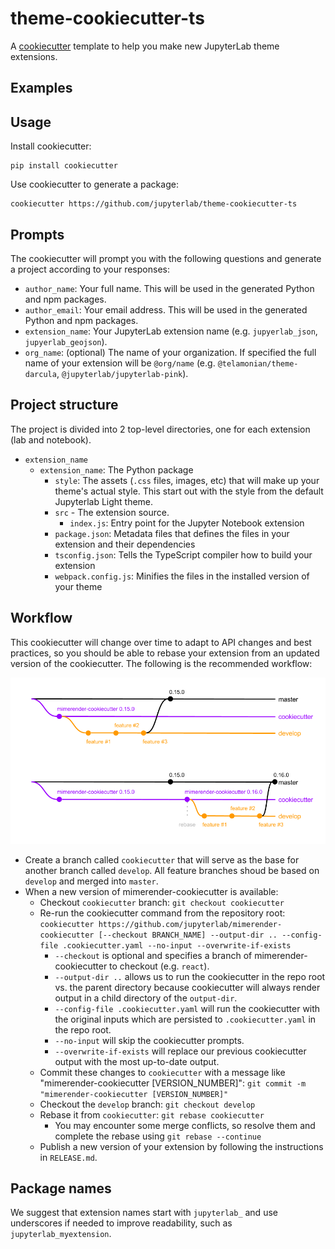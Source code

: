 # theme-cookiecutter-ts

A [cookiecutter](https://github.com/audreyr/cookiecutter) template to help you make new JupyterLab theme extensions.

## Examples

## Usage

Install cookiecutter:

```
pip install cookiecutter
```

Use cookiecutter to generate a package:

```
cookiecutter https://github.com/jupyterlab/theme-cookiecutter-ts
```

## Prompts

The cookiecutter will prompt you with the following questions and generate a project according to your responses:
  
* `author_name`: Your full name. This will be used in the generated Python and npm packages.
* `author_email`: Your email address. This will be used in the generated Python and npm packages.
* `extension_name`: Your JupyterLab extension name (e.g. `jupyerlab_json`, `jupyerlab_geojson`).
* `org_name`: (optional) The name of your organization. If specified the full name of your extension will be `@org/name` (e.g. `@telamonian/theme-darcula`, `@jupyterlab/jupyterlab-pink`).

## Project structure

The project is divided into 2 top-level directories, one for each extension (lab and notebook). 

* `extension_name`
  * `extension_name`: The Python package
    * `style`: The assets (`.css` files, images, etc) that will make up your theme's actual style. This start out with the style from the default Jupyterlab Light theme.
    * `src` - The extension source.
      * `index.js`: Entry point for the Jupyter Notebook extension
    * `package.json`: Metadata files that defines the files in your extension and their dependencies
    * `tsconfig.json`: Tells the TypeScript compiler how to build your extension
    * `webpack.config.js`: Minifies the files in the installed version of your theme

## Workflow

This cookiecutter will change over time to adapt to API changes and best practices, so you should be able to rebase your extension from an updated version of the cookiecutter. The following is the recommended workflow: 

![workflow](workflow.png)

* Create a branch called `cookiecutter` that will serve as the base for another branch called `develop`. All feature branches shoud be based on `develop` and merged into `master`. 
* When a new version of mimerender-cookiecutter is available:
  * Checkout `cookiecutter` branch: `git checkout cookiecutter`
  * Re-run the cookiecutter command from the repository root: `cookiecutter https://github.com/jupyterlab/mimerender-cookiecutter [--checkout BRANCH_NAME] --output-dir .. --config-file .cookiecutter.yaml --no-input --overwrite-if-exists`
    * `--checkout` is optional and specifies a branch of mimerender-cookiecutter to checkout (e.g. `react`). 
    * `--output-dir ..` allows us to run the cookiecutter in the repo root vs. the parent directory because cookiecutter will always render output in a child directory of the `output-dir`.
    * `--config-file .cookiecutter.yaml` will run the cookiecutter with the original inputs which are persisted to `.cookiecutter.yaml` in the repo root.
    * `--no-input` will skip the cookiecutter prompts.
    * `--overwrite-if-exists` will replace our previous cookiecutter output with the most up-to-date output.
  *  Commit these changes to `cookiecutter` with a message like "mimerender-cookiecutter [VERSION_NUMBER]": `git commit -m "mimerender-cookiecutter [VERSION_NUMBER]"`
  * Checkout the `develop` branch: `git checkout develop`
  * Rebase it from `cookiecutter`: `git rebase cookiecutter`
    * You may encounter some merge conflicts, so resolve them and complete the rebase using `git rebase --continue`
  * Publish a new version of your extension by following the instructions in `RELEASE.md`.

## Package names  

We suggest that extension names start with `jupyterlab_` and use underscores if needed to improve readability, such as `jupyterlab_myextension`.
